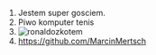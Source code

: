 1. Jestem super gosciem.
2. Piwo
komputer
tenis
3. ![ronaldozkotem](https://github.com/MarcinMertsch/working_with_repository_part2-3/assets/154248526/2ef6998f-2019-4394-8e5c-b2cf42782e8b)
4. https://github.com/MarcinMertsch
